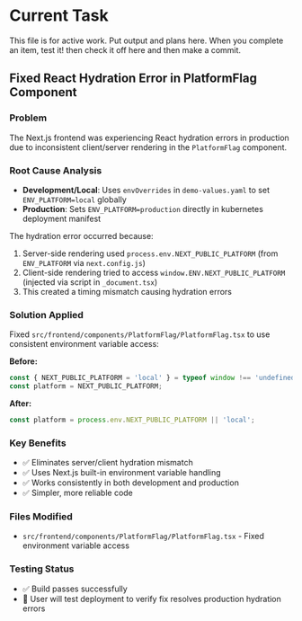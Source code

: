 # Current Task

This file is for active work. Put output and plans here.
When you complete an item, test it! then check it off here and then make a commit.

## Fixed React Hydration Error in PlatformFlag Component

### Problem
The Next.js frontend was experiencing React hydration errors in production due to inconsistent client/server rendering in the `PlatformFlag` component.

### Root Cause Analysis
- **Development/Local**: Uses `envOverrides` in `demo-values.yaml` to set `ENV_PLATFORM=local` globally
- **Production**: Sets `ENV_PLATFORM=production` directly in kubernetes deployment manifest 

The hydration error occurred because:
1. Server-side rendering used `process.env.NEXT_PUBLIC_PLATFORM` (from `ENV_PLATFORM` via `next.config.js`)  
2. Client-side rendering tried to access `window.ENV.NEXT_PUBLIC_PLATFORM` (injected via script in `_document.tsx`)
3. This created a timing mismatch causing hydration errors

### Solution Applied
Fixed `src/frontend/components/PlatformFlag/PlatformFlag.tsx` to use consistent environment variable access:

**Before:**
```typescript
const { NEXT_PUBLIC_PLATFORM = 'local' } = typeof window !== 'undefined' ? window.ENV : {};
const platform = NEXT_PUBLIC_PLATFORM;
```

**After:**
```typescript
const platform = process.env.NEXT_PUBLIC_PLATFORM || 'local';
```

### Key Benefits
- ✅ Eliminates server/client hydration mismatch
- ✅ Uses Next.js built-in environment variable handling
- ✅ Works consistently in both development and production
- ✅ Simpler, more reliable code

### Files Modified
- `src/frontend/components/PlatformFlag/PlatformFlag.tsx` - Fixed environment variable access

### Testing Status
- ✅ Build passes successfully
- 🔄 User will test deployment to verify fix resolves production hydration errors
